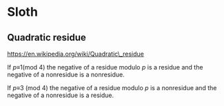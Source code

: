 # Sloth

## Quadratic residue

https://en.wikipedia.org/wiki/Quadratic\_residue

If _p_≡1(mod 4) the negative of a residue modulo _p_ is a residue and the negative of a nonresidue is a nonresidue.

If _p_≡3 (mod 4) the negative of a residue modulo _p_ is a nonresidue and the negative of a nonresidue is a residue.
